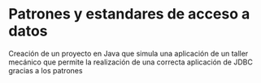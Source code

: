 # Patrones y estandares de acceso a datos
Creación de un proyecto en Java que simula una aplicación de un taller mecánico que permite la realización de una correcta aplicación de JDBC gracias a los patrones
